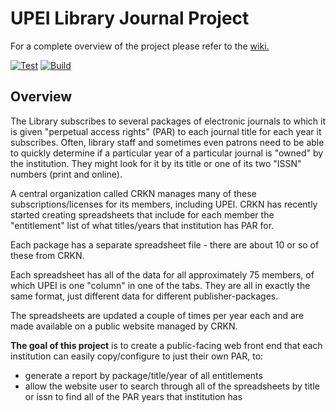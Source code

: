 # UPEI Library Journal Project

For a complete overview of the project please refer to the [wiki.](https://github.com/UPEI-Android/library-journal-entitlements-project/wiki)

[![Test](https://github.com/UPEI-Android/library-journal-entitlements-project/actions/workflows/test.yml/badge.svg?branch=main)](https://github.com/UPEI-Android/library-journal-entitlements-project/actions/workflows/test.yml)
[![Build](https://github.com/UPEI-Android/library-journal-entitlements-project/actions/workflows/build.yml/badge.svg?branch=release)](https://github.com/UPEI-Android/library-journal-entitlements-project/actions/workflows/build.yml)

## Overview

The Library subscribes to several packages of electronic journals to which it is given "perpetual access rights" (PAR) to each journal title for each year it subscribes. Often, library staff and sometimes even patrons need to be able to quickly determine if a particular year of a particular journal is "owned" by the institution. They might look for it by its title or one of its two "ISSN" numbers (print and online).

A central organization called CRKN manages many of these subscriptions/licenses for its members, including UPEI. CRKN has recently started creating spreadsheets that include for each member the "entitlement" list of what titles/years that institution has PAR for.

Each package has a separate spreadsheet file - there are about 10 or so of these from CRKN.

Each spreadsheet has all of the data for all approximately 75 members, of which UPEI is one "column" in one of the tabs. They are all in exactly the same format, just different data for different publisher-packages.

The spreadsheets are updated a couple of times per year each and are made available on a public website managed by CRKN.

**The goal of this project** is to create a public-facing web front end that each institution can easily copy/configure to just their own PAR, to:

- generate a report by package/title/year of all entitlements
- allow the website user to search through all of the spreadsheets by title or issn to find all of the PAR years that institution has
